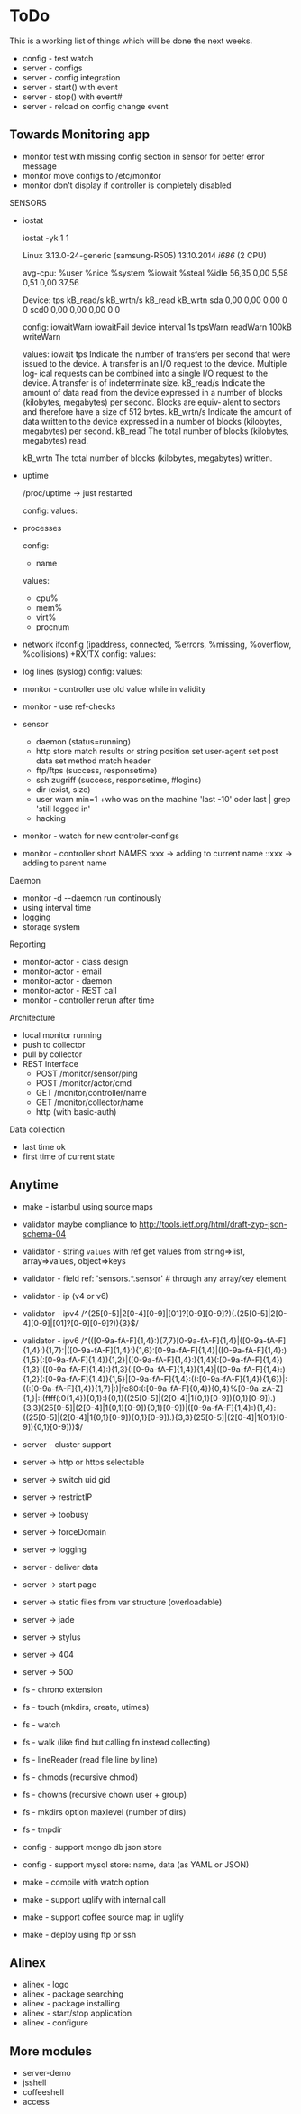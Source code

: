 
ToDo
=================================================

This is a working list of things which will be done the next weeks.

- config - test watch
- server - configs
- server - config integration
- server - start() with event
- server - stop() with event#
- server - reload on config change event


Towards Monitoring app
-------------------------------------------------

- monitor test with missing config section in sensor for better error message
- monitor move configs to /etc/monitor
- monitor don't display if controller is completely disabled

SENSORS

- iostat

  iostat -yk 1 1

    Linux 3.13.0-24-generic (samsung-R505)  13.10.2014  _i686_  (2 CPU)

    avg-cpu:  %user   %nice %system %iowait  %steal   %idle
              56,35    0,00    5,58    0,51    0,00   37,56

    Device:            tps    kB_read/s    kB_wrtn/s    kB_read    kB_wrtn
    sda               0,00         0,00         0,00          0          0
    scd0              0,00         0,00         0,00          0          0

  config:
    iowaitWarn
    iowaitFail
    device
    interval 1s
    tpsWarn
    readWarn 100kB
    writeWarn

  values:
    iowait
    tps
                     Indicate the number of transfers per second that were issued to the device. A transfer is an I/O request to the device. Multiple log‐
                     ical requests can be combined into a single I/O request to the device. A transfer is of indeterminate size.
    kB_read/s
           Indicate the amount of data read from the device expressed in a number of blocks (kilobytes, megabytes) per second. Blocks are equiv‐
           alent to sectors and therefore have a size of 512 bytes.
    kB_wrtn/s
           Indicate the amount of data written to the device expressed in a number of blocks (kilobytes, megabytes) per second.
    kB_read
           The total number of blocks (kilobytes, megabytes) read.

    kB_wrtn
           The total number of blocks (kilobytes, megabytes) written.


- uptime

  /proc/uptime -> just restarted

  config:
  values:

- processes

  config:
  - name

  values:
  - cpu%
  - mem%
  - virt%
  - procnum

- network ifconfig (ipaddress, connected, %errors, %missing, %overflow, %collisions) +RX/TX
  config:
  values:
- log lines (syslog)
  config:
  values:

- monitor - controller use old value while in validity
- monitor - use ref-checks

- sensor
  - daemon (status=running)
  - http
    store match results or string position
    set user-agent
    set post data
    set method
    match header
  - ftp/ftps (success, responsetime)
  - ssh zugriff (success, responsetime, #logins)
  - dir (exist, size)
  - user warn min=1 +who was on the machine 'last -10' oder last | grep 'still logged in'
  - hacking

- monitor - watch for new controler-configs

- monitor - controller short NAMES
  :xxx -> adding to current name
  ::xxx -> adding to parent name

Daemon

- monitor -d --daemon <time> run continously
- using interval time
- logging
- storage system

Reporting

- monitor-actor - class design
- monitor-actor - email
- monitor-actor - daemon
- monitor-actor - REST call
- monitor - controller rerun after time

Architecture

- local monitor running
- push to collector
- pull by collector
- REST Interface
  - POST /monitor/sensor/ping
  - POST /monitor/actor/cmd
  - GET /monitor/controller/name
  - GET /monitor/collector/name
  - http (with basic-auth)

Data collection

- last time ok
- first time of current state





Anytime
-------------------------------------------------

- make - istanbul using source maps

- validator maybe compliance to http://tools.ietf.org/html/draft-zyp-json-schema-04
- validator - string `values` with ref get values from string=>list, array=>values, object=>keys
- validator - field ref: 'sensors.*.sensor' # through any array/key element
- validator - ip (v4 or v6)
- validator - ipv4 /^(25[0-5]|2[0-4][0-9]|[01]?[0-9][0-9]?)(\.(25[0-5]|2[0-4][0-9]|[01]?[0-9][0-9]?)){3}$/
- validator - ipv6 /^(([0-9a-fA-F]{1,4}:){7,7}[0-9a-fA-F]{1,4}|([0-9a-fA-F]{1,4}:){1,7}:|([0-9a-fA-F]{1,4}:){1,6}:[0-9a-fA-F]{1,4}|([0-9a-fA-F]{1,4}:){1,5}(:[0-9a-fA-F]{1,4}){1,2}|([0-9a-fA-F]{1,4}:){1,4}(:[0-9a-fA-F]{1,4}){1,3}|([0-9a-fA-F]{1,4}:){1,3}(:[0-9a-fA-F]{1,4}){1,4}|([0-9a-fA-F]{1,4}:){1,2}(:[0-9a-fA-F]{1,4}){1,5}|[0-9a-fA-F]{1,4}:((:[0-9a-fA-F]{1,4}){1,6})|:((:[0-9a-fA-F]{1,4}){1,7}|:)|fe80:(:[0-9a-fA-F]{0,4}){0,4}%[0-9a-zA-Z]{1,}|::(ffff(:0{1,4}){0,1}:){0,1}((25[0-5]|(2[0-4]|1{0,1}[0-9]){0,1}[0-9]).){3,3}(25[0-5]|(2[0-4]|1{0,1}[0-9]){0,1}[0-9])|([0-9a-fA-F]{1,4}:){1,4}:((25[0-5]|(2[0-4]|1{0,1}[0-9]){0,1}[0-9]).){3,3}(25[0-5]|(2[0-4]|1{0,1}[0-9]){0,1}[0-9]))$/

- server - cluster support
- server -> http or https selectable
- server -> switch uid gid
- server -> restrictIP
- server -> toobusy
- server -> forceDomain
- server -> logging
- server - deliver data
- server -> start page
- server -> static files from var structure (overloadable)
- server -> jade
- server -> stylus
- server -> 404
- server -> 500
- fs - chrono extension
- fs - touch (mkdirs, create, utimes)
- fs - watch
- fs - walk (like find but calling fn instead collecting)
- fs - lineReader (read file line by line)
- fs - chmods (recursive chmod)
- fs - chowns (recursive chown user + group)
- fs - mkdirs option maxlevel (number of dirs)
- fs - tmpdir
- config - support mongo db json store
- config - support mysql store: name, data (as YAML or JSON)
- make - compile with watch option
- make - support uglify with internal call
- make - support coffee source map in uglify
- make - deploy using ftp or ssh


Alinex
-------------------------------------------------

- alinex - logo
- alinex - package searching
- alinex - package installing
- alinex - start/stop application
- alinex - configure


More modules
-------------------------------------------------

- server-demo
- jsshell
- coffeeshell
- access
